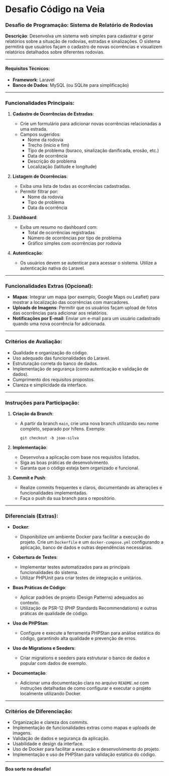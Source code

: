 # Desafio Código na Veia

### **Desafio de Programação: Sistema de Relatório de Rodovias**

**Descrição**: Desenvolva um sistema web simples para cadastrar e gerar relatórios sobre a situação de rodovias, estradas e sinalizações. O sistema permitirá que usuários façam o cadastro de novas ocorrências e visualizem relatórios detalhados sobre diferentes rodovias.

---

#### **Requisitos Técnicos**:
- **Framework**: Laravel
- **Banco de Dados**: MySQL (ou SQLite para simplificação)

---

### **Funcionalidades Principais**:

1. **Cadastro de Ocorrências de Estradas**:
   - Crie um formulário para adicionar novas ocorrências relacionadas a uma estrada.
   - Campos sugeridos:
     - Nome da rodovia
     - Trecho (início e fim)
     - Tipo de problema (buraco, sinalização danificada, erosão, etc.)
     - Data de ocorrência
     - Descrição do problema
     - Localização (latitude e longitude)

2. **Listagem de Ocorrências**:
   - Exiba uma lista de todas as ocorrências cadastradas.
   - Permitir filtrar por:
     - Nome da rodovia
     - Tipo de problema
     - Data da ocorrência

3. **Dashboard**:
   - Exiba um resumo no dashboard com:
     - Total de ocorrências registradas
     - Número de ocorrências por tipo de problema
     - Gráfico simples com ocorrências por rodovia

4. **Autenticação**:
   - Os usuários devem se autenticar para acessar o sistema. Utilize a autenticação nativa do Laravel.

---

### **Funcionalidades Extras (Opcional)**:
- **Mapas**: Integrar um mapa (por exemplo, Google Maps ou Leaflet) para mostrar a localização das ocorrências com marcadores.
- **Uploads de Imagens**: Permitir que os usuários façam upload de fotos das ocorrências para adicionar aos relatórios.
- **Notificações por E-mail**: Enviar um e-mail para um usuário cadastrado quando uma nova ocorrência for adicionada.

---

### **Critérios de Avaliação**:
- Qualidade e organização do código.
- Uso adequado das funcionalidades do Laravel.
- Estruturação correta do banco de dados.
- Implementação de segurança (como autenticação e validação de dados).
- Cumprimento dos requisitos propostos.
- Clareza e simplicidade da interface.

---

### **Instruções para Participação**:

1. **Criação da Branch**:
   - A partir da branch `main`, crie uma nova branch utilizando seu nome completo, separado por hífens. Exemplo:
     ```
     git checkout -b joao-silva
     ```

2. **Implementação**:
   - Desenvolva a aplicação com base nos requisitos listados.
   - Siga as boas práticas de desenvolvimento.
   - Garanta que o código esteja bem organizado e funcional.

3. **Commit e Push**:
   - Realize commits frequentes e claros, documentando as alterações e funcionalidades implementadas.
   - Faça o push da sua branch para o repositório.

---

### **Diferenciais (Extras)**:

- **Docker**:
  - Disponibilize um ambiente Docker para facilitar a execução do projeto. Crie um `Dockerfile` e um `docker-compose.yml` configurando a aplicação, banco de dados e outras dependências necessárias.
  
- **Cobertura de Testes**:
  - Implementar testes automatizados para as principais funcionalidades do sistema.
  - Utilizar PHPUnit para criar testes de integração e unitários.

- **Boas Práticas de Código**:
  - Aplicar padrões de projeto (Design Patterns) adequados ao contexto.
  - Utilização de PSR-12 (PHP Standards Recommendations) e outras práticas de qualidade de código.

- **Uso de PHPStan**:
  - Configure e execute a ferramenta PHPStan para análise estática do código, garantindo alta qualidade e prevenção de erros.
  
- **Uso de Migrations e Seeders**:
  - Criar migrations e seeders para estruturar o banco de dados e popular com dados de exemplo.

- **Documentação**:
  - Adicionar uma documentação clara no arquivo `README.md` com instruções detalhadas de como configurar e executar o projeto localmente utilizando Docker.

---

### **Critérios de Diferenciação**:

- Organização e clareza dos commits.
- Implementação de funcionalidades extras como mapas e uploads de imagens.
- Validação de dados e segurança da aplicação.
- Usabilidade e design da interface.
- Uso de Docker para facilitar a execução e desenvolvimento do projeto.
- Implementação e uso de PHPStan para validação estática do código.

---

**Boa sorte no desafio!**
